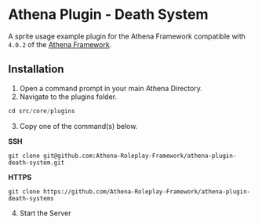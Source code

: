 # Athena Plugin - Death System

A sprite usage example plugin for the Athena Framework compatible with `4.0.2` of the [Athena Framework](https://athenaframework.com/).

## Installation

1. Open a command prompt in your main Athena Directory.
2. Navigate to the plugins folder.

```ts
cd src/core/plugins
```

3. Copy one of the command(s) below.

**SSH**

```
git clone git@github.com:Athena-Roleplay-Framework/athena-plugin-death-system.git
```

**HTTPS**
```
git clone https://github.com/Athena-Roleplay-Framework/athena-plugin-death-systems
```

4. Start the Server